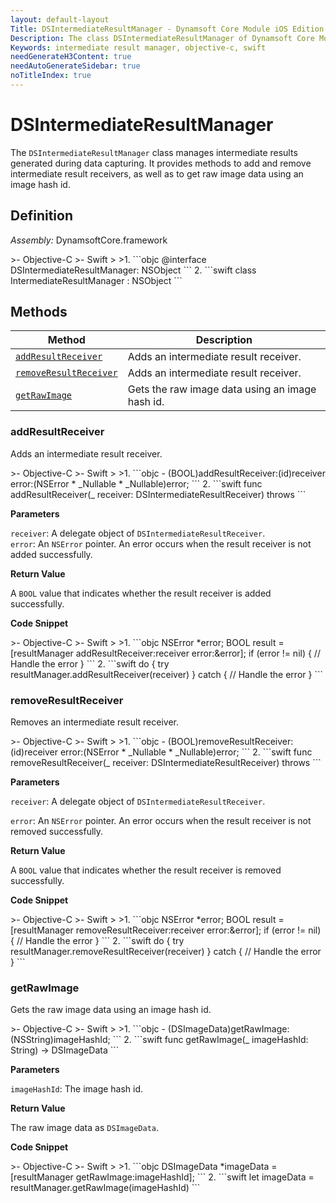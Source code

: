 ```yaml
---
layout: default-layout
Title: DSIntermediateResultManager - Dynamsoft Core Module iOS Edition API Reference
Description: The class DSIntermediateResultManager of Dynamsoft Core Module manages intermediate results generated during data capturing. It provides methods to add and remove intermediate result receivers, as well as to get raw image data using an image hash id.
Keywords: intermediate result manager, objective-c, swift
needGenerateH3Content: true
needAutoGenerateSidebar: true
noTitleIndex: true
---
```


# DSIntermediateResultManager

The `DSIntermediateResultManager` class manages intermediate results generated during data capturing. It provides methods to add and remove intermediate result receivers, as well as to get raw image data using an image hash id.

## Definition

*Assembly:* DynamsoftCore.framework

<div class="sample-code-prefix"></div>
>- Objective-C
>- Swift
>
>1. 
```objc
@interface DSIntermediateResultManager: NSObject
```
2. 
```swift
class IntermediateResultManager : NSObject
```

## Methods

| Method | Description |
| ------ | ----------- |
| [`addResultReceiver`](#addresultreceiver) | Adds an intermediate result receiver. |
| [`removeResultReceiver`](#removeresultreceiver) | Adds an intermediate result receiver. |
| [`getRawImage`](#getrawimage) | Gets the raw image data using an image hash id. |

### addResultReceiver

Adds an intermediate result receiver.

<div class="sample-code-prefix"></div>
>- Objective-C
>- Swift
>
>1. 
```objc
- (BOOL)addResultReceiver:(id<DSIntermediateResultReceiver>)receiver
                    error:(NSError * _Nullable * _Nullable)error;
```
2. 
```swift
func addResultReceiver(_ receiver: DSIntermediateResultReceiver) throws
```

**Parameters**

`receiver`: A delegate object of `DSIntermediateResultReceiver`.  
`error`: An `NSError` pointer. An error occurs when the result receiver is not added successfully.

**Return Value**

A `BOOL` value that indicates whether the result receiver is added successfully.

**Code Snippet**

<div class="sample-code-prefix"></div>
>- Objective-C
>- Swift
>
>1. 
```objc
NSError *error;
BOOL result = [resultManager addResultReceiver:receiver error:&error];
if (error != nil) {
    // Handle the error
}
```
2. 
```swift
do {
    try resultManager.addResultReceiver(receiver)
} catch {
    // Handle the error
}
```

### removeResultReceiver

Removes an intermediate result receiver.

<div class="sample-code-prefix"></div>
>- Objective-C
>- Swift
>
>1. 
```objc
- (BOOL)removeResultReceiver:(id<DSIntermediateResultReceiver>)receiver
                       error:(NSError * _Nullable * _Nullable)error;
```
2. 
```swift
func removeResultReceiver(_ receiver: DSIntermediateResultReceiver) throws
```

**Parameters**

`receiver`: A delegate object of `DSIntermediateResultReceiver`.

`error`: An `NSError` pointer. An error occurs when the result receiver is not removed successfully.

**Return Value**

A `BOOL` value that indicates whether the result receiver is removed successfully.

**Code Snippet**

<div class="sample-code-prefix"></div>
>- Objective-C
>- Swift
>
>1. 
```objc
NSError *error;
BOOL result = [resultManager removeResultReceiver:receiver error:&error];
if (error != nil) {
    // Handle the error
}
```
2. 
```swift
do {
    try resultManager.removeResultReceiver(receiver)
} catch {
    // Handle the error
}
```

### getRawImage

Gets the raw image data using an image hash id.

<div class="sample-code-prefix"></div>
>- Objective-C
>- Swift
>
>1. 
```objc
- (DSImageData)getRawImage:(NSString)imageHashId;
```
2. 
```swift
func getRawImage(_ imageHashId: String) -> DSImageData
```

**Parameters**

`imageHashId`: The image hash id.

**Return Value**

The raw image data as `DSImageData`.

**Code Snippet**

<div class="sample-code-prefix"></div>
>- Objective-C
>- Swift
>
>1. 
```objc
DSImageData *imageData = [resultManager getRawImage:imageHashId];
```
2. 
```swift
let imageData = resultManager.getRawImage(imageHashId)
```

